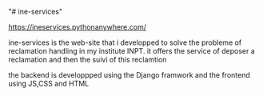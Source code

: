 "# ine-services" 

https://ineservices.pythonanywhere.com/
 
 ine-services is the web-site that i developped to solve the probleme of reclamation handling in my institute INPT.
 it offers the service of deposer a reclamation and then the suivi of this reclamtion
 
 
 the backend is developpped using the Django framwork and the frontend using JS,CSS and HTML
